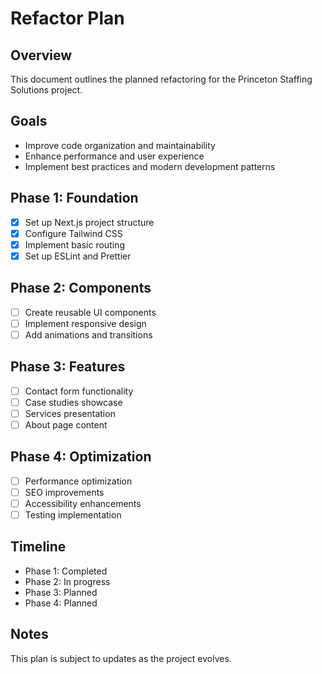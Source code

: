 # Refactor Plan

## Overview
This document outlines the planned refactoring for the Princeton Staffing Solutions project.

## Goals
- Improve code organization and maintainability
- Enhance performance and user experience
- Implement best practices and modern development patterns

## Phase 1: Foundation
- [x] Set up Next.js project structure
- [x] Configure Tailwind CSS
- [x] Implement basic routing
- [x] Set up ESLint and Prettier

## Phase 2: Components
- [ ] Create reusable UI components
- [ ] Implement responsive design
- [ ] Add animations and transitions

## Phase 3: Features
- [ ] Contact form functionality
- [ ] Case studies showcase
- [ ] Services presentation
- [ ] About page content

## Phase 4: Optimization
- [ ] Performance optimization
- [ ] SEO improvements
- [ ] Accessibility enhancements
- [ ] Testing implementation

## Timeline
- Phase 1: Completed
- Phase 2: In progress
- Phase 3: Planned
- Phase 4: Planned

## Notes
This plan is subject to updates as the project evolves.
